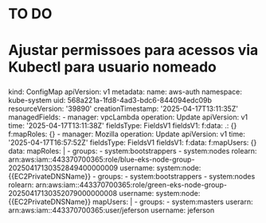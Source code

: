 # TO DO
# Ajustar permissoes para acessos via Kubectl para usuario nomeado
#####
  kind: ConfigMap
  apiVersion: v1
  metadata:
    name: aws-auth
    namespace: kube-system
    uid: 568a221a-1fd8-4ad3-bdc6-844094edc09b
    resourceVersion: '39890'
    creationTimestamp: '2025-04-17T13:11:35Z'
    managedFields:
      - manager: vpcLambda
        operation: Update
        apiVersion: v1
        time: '2025-04-17T13:11:38Z'
        fieldsType: FieldsV1
        fieldsV1:
          f:data:
            .: {}
            f:mapRoles: {}
      - manager: Mozilla
        operation: Update
        apiVersion: v1
        time: '2025-04-17T16:57:52Z'
        fieldsType: FieldsV1
        fieldsV1:
          f:data:
            f:mapUsers: {}
  data:
    mapRoles: |
      - groups:
        - system:bootstrappers
        - system:nodes
        rolearn: arn:aws:iam::443370700365:role/blue-eks-node-group-20250417130352849400000009
        username: system:node:{{EC2PrivateDNSName}}
      - groups:
        - system:bootstrappers
        - system:nodes
        rolearn: arn:aws:iam::443370700365:role/green-eks-node-group-20250417130352079000000008
        username: system:node:{{EC2PrivateDNSName}}
    mapUsers: |
      - groups:
        - system:masters
        userarn: arn:aws:iam::443370700365:user/jeferson
        username: jeferson
